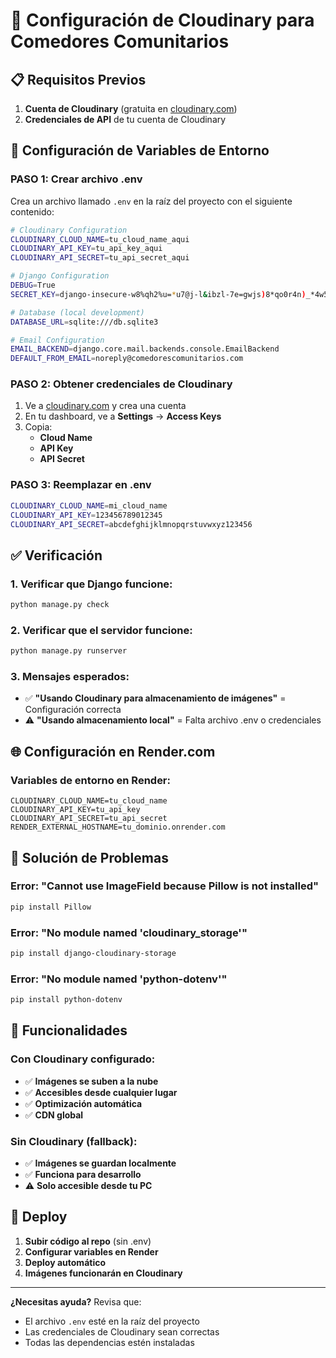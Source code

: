 # 🚀 Configuración de Cloudinary para Comedores Comunitarios

## 📋 Requisitos Previos

1. **Cuenta de Cloudinary** (gratuita en [cloudinary.com](https://cloudinary.com))
2. **Credenciales de API** de tu cuenta de Cloudinary

## 🔑 Configuración de Variables de Entorno

### **PASO 1: Crear archivo .env**

Crea un archivo llamado `.env` en la raíz del proyecto con el siguiente contenido:

```bash
# Cloudinary Configuration
CLOUDINARY_CLOUD_NAME=tu_cloud_name_aqui
CLOUDINARY_API_KEY=tu_api_key_aqui
CLOUDINARY_API_SECRET=tu_api_secret_aqui

# Django Configuration
DEBUG=True
SECRET_KEY=django-insecure-w8%qh2%u=*u7@j-l&ibzl-7e=gwjs)8*qo0r4n)_*4w5yy(c59

# Database (local development)
DATABASE_URL=sqlite:///db.sqlite3

# Email Configuration
EMAIL_BACKEND=django.core.mail.backends.console.EmailBackend
DEFAULT_FROM_EMAIL=noreply@comedorescomunitarios.com
```

### **PASO 2: Obtener credenciales de Cloudinary**

1. Ve a [cloudinary.com](https://cloudinary.com) y crea una cuenta
2. En tu dashboard, ve a **Settings** → **Access Keys**
3. Copia:
   - **Cloud Name**
   - **API Key**
   - **API Secret**

### **PASO 3: Reemplazar en .env**

```bash
CLOUDINARY_CLOUD_NAME=mi_cloud_name
CLOUDINARY_API_KEY=123456789012345
CLOUDINARY_API_SECRET=abcdefghijklmnopqrstuvwxyz123456
```

## ✅ Verificación

### **1. Verificar que Django funcione:**
```bash
python manage.py check
```

### **2. Verificar que el servidor funcione:**
```bash
python manage.py runserver
```

### **3. Mensajes esperados:**
- ✅ **"Usando Cloudinary para almacenamiento de imágenes"** = Configuración correcta
- ⚠️ **"Usando almacenamiento local"** = Falta archivo .env o credenciales

## 🌐 Configuración en Render.com

### **Variables de entorno en Render:**
```
CLOUDINARY_CLOUD_NAME=tu_cloud_name
CLOUDINARY_API_KEY=tu_api_key
CLOUDINARY_API_SECRET=tu_api_secret
RENDER_EXTERNAL_HOSTNAME=tu_dominio.onrender.com
```

## 🔧 Solución de Problemas

### **Error: "Cannot use ImageField because Pillow is not installed"**
```bash
pip install Pillow
```

### **Error: "No module named 'cloudinary_storage'"**
```bash
pip install django-cloudinary-storage
```

### **Error: "No module named 'python-dotenv'"**
```bash
pip install python-dotenv
```

## 📱 Funcionalidades

### **Con Cloudinary configurado:**
- ✅ **Imágenes se suben a la nube**
- ✅ **Accesibles desde cualquier lugar**
- ✅ **Optimización automática**
- ✅ **CDN global**

### **Sin Cloudinary (fallback):**
- ✅ **Imágenes se guardan localmente**
- ✅ **Funciona para desarrollo**
- ⚠️ **Solo accesible desde tu PC**

## 🚀 Deploy

1. **Subir código al repo** (sin .env)
2. **Configurar variables en Render**
3. **Deploy automático**
4. **Imágenes funcionarán en Cloudinary**

---

**¿Necesitas ayuda?** Revisa que:
- El archivo `.env` esté en la raíz del proyecto
- Las credenciales de Cloudinary sean correctas
- Todas las dependencias estén instaladas

